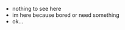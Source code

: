 - nothing to see here
- im here because bored or need something
- ok...
<!---
naden01/naden01 is a ✨ special ✨ repository because its `README.md` (this file) appears on your GitHub profile.
You can click the Preview link to take a look at your changes.
--->
